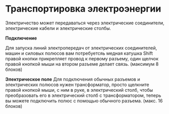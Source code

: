 # Транспортировка электроэнергии

Электричество может передаваться через электрические соединители, электрические кабели и электрические столбы.

**Подключение**

Для запуска линий электропередач от электрических соединителей, машин и силовых полюсов вам потребуетсяь медная катушка
Shift правой кнопки прикрепляет провод к первому разъему, один щелчок правой кнопкой мыши на втором разъеме делает связь.
(максимум 8 блоков)


**Электрическое поле**
Для подключения обычных разъемов и электрических полюсов нужен трансформатор,
просто щелкните правой кнопкой мыши, с ним в руке, в электрический столб, чтобы преобразовать его в электрический столб с трансформатором,
теперь вы можете подключить полюс с помощью обычного разъема.
(макс. 16 блоков)
